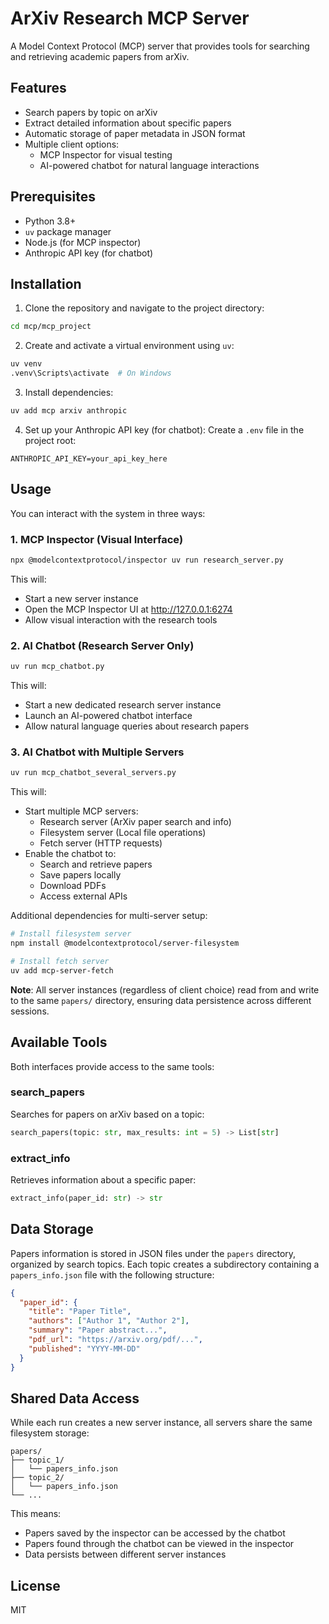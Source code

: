 # ArXiv Research MCP Server

A Model Context Protocol (MCP) server that provides tools for searching and retrieving academic papers from arXiv.

## Features

- Search papers by topic on arXiv
- Extract detailed information about specific papers
- Automatic storage of paper metadata in JSON format
- Multiple client options:
  - MCP Inspector for visual testing
  - AI-powered chatbot for natural language interactions

## Prerequisites

- Python 3.8+
- `uv` package manager
- Node.js (for MCP inspector)
- Anthropic API key (for chatbot)

## Installation

1. Clone the repository and navigate to the project directory:
```bash
cd mcp/mcp_project
```

2. Create and activate a virtual environment using `uv`:
```bash
uv venv
.venv\Scripts\activate  # On Windows
```

3. Install dependencies:
```bash
uv add mcp arxiv anthropic
```

4. Set up your Anthropic API key (for chatbot):
Create a `.env` file in the project root:
```plaintext
ANTHROPIC_API_KEY=your_api_key_here
```

## Usage

You can interact with the system in three ways:

### 1. MCP Inspector (Visual Interface)
```bash
npx @modelcontextprotocol/inspector uv run research_server.py
```
This will:
- Start a new server instance
- Open the MCP Inspector UI at http://127.0.0.1:6274
- Allow visual interaction with the research tools

### 2. AI Chatbot (Research Server Only)
```bash
uv run mcp_chatbot.py
```
This will:
- Start a new dedicated research server instance
- Launch an AI-powered chatbot interface
- Allow natural language queries about research papers

### 3. AI Chatbot with Multiple Servers
```bash
uv run mcp_chatbot_several_servers.py
```
This will:
- Start multiple MCP servers:
  - Research server (ArXiv paper search and info)
  - Filesystem server (Local file operations)
  - Fetch server (HTTP requests)
- Enable the chatbot to:
  - Search and retrieve papers
  - Save papers locally
  - Download PDFs
  - Access external APIs

Additional dependencies for multi-server setup:
```bash
# Install filesystem server
npm install @modelcontextprotocol/server-filesystem

# Install fetch server
uv add mcp-server-fetch
```

**Note**: All server instances (regardless of client choice) read from and write to the same `papers/` directory, ensuring data persistence across different sessions.

## Available Tools

Both interfaces provide access to the same tools:

### search_papers
Searches for papers on arXiv based on a topic:
```python
search_papers(topic: str, max_results: int = 5) -> List[str]
```

### extract_info
Retrieves information about a specific paper:
```python
extract_info(paper_id: str) -> str
```

## Data Storage

Papers information is stored in JSON files under the `papers` directory, organized by search topics. Each topic creates a subdirectory containing a `papers_info.json` file with the following structure:

```json
{
  "paper_id": {
    "title": "Paper Title",
    "authors": ["Author 1", "Author 2"],
    "summary": "Paper abstract...",
    "pdf_url": "https://arxiv.org/pdf/...",
    "published": "YYYY-MM-DD"
  }
}
```

## Shared Data Access
While each run creates a new server instance, all servers share the same filesystem storage:
```
papers/
├── topic_1/
│   └── papers_info.json
├── topic_2/
│   └── papers_info.json
└── ...
```
This means:
- Papers saved by the inspector can be accessed by the chatbot
- Papers found through the chatbot can be viewed in the inspector
- Data persists between different server instances

## License

MIT
